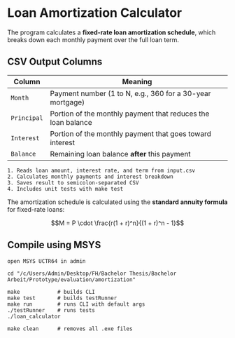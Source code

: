 # Loan Amortization Calculator

The program calculates a **fixed-rate loan amortization schedule**, which breaks down each monthly payment over the full loan term.

## CSV Output Columns

| Column       | Meaning                                                                 |
|--------------|-------------------------------------------------------------------------|
| `Month`      | Payment number (1 to N, e.g., 360 for a 30-year mortgage)              |
| `Principal`  | Portion of the monthly payment that reduces the loan balance           |
| `Interest`   | Portion of the monthly payment that goes toward interest               |
| `Balance`    | Remaining loan balance **after** this payment                          |

    1. Reads loan amount, interest rate, and term from input.csv
    2. Calculates monthly payments and interest breakdown
    3. Saves result to semicolon-separated CSV
    4. Includes unit tests with make test


The amortization schedule is calculated using the **standard annuity formula** for fixed-rate loans:

```math
M = P \cdot \frac{r(1 + r)^n}{(1 + r)^n - 1}
```

## Compile using MSYS

    open MSYS UCTR64 in admin

    cd "/c/Users/Admin/Desktop/FH/Bachelor Thesis/Bachelor Arbeit/Prototype/evaluation/amortization"

    make            # builds CLI
    make test       # builds testRunner
    make run        # runs CLI with default args
    ./testRunner    # runs tests
    ./loan_calculator

    make clean      # removes all .exe files

